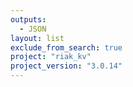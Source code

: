 ```yaml
---
outputs:
  - JSON
layout: list
exclude_from_search: true
project: "riak_kv"
project_version: "3.0.14"
---
```



